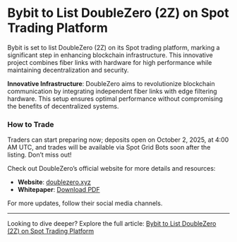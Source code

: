 # Bybit to List DoubleZero (2Z) on Spot Trading Platform

Bybit is set to list DoubleZero (2Z) on its Spot trading platform, marking a significant step in enhancing blockchain infrastructure. This innovative project combines fiber links with hardware for high performance while maintaining decentralization and security.

**Innovative Infrastructure**: DoubleZero aims to revolutionize blockchain communication by integrating independent fiber links with edge filtering hardware. This setup ensures optimal performance without compromising the benefits of decentralized systems.

### How to Trade
Traders can start preparing now; deposits open on October 2, 2025, at 4:00 AM UTC, and trades will be available via Spot Grid Bots soon after the listing. Don’t miss out!

Check out DoubleZero’s official website for more details and resources:
- **Website**: [doublezero.xyz](https://doublezero.xyz/)
- **Whitepaper**: [Download PDF](https://doublezero.xyz/whitepaper.pdf)

For more updates, follow their social media channels.

---

Looking to dive deeper? Explore the full article: [Bybit to List DoubleZero (2Z) on Spot Trading Platform](https://chain-base.xyz/bybit-to-list-doublezero-2z-on-spot-trading)